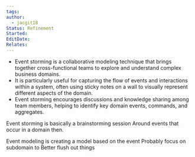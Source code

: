 ```yaml
---
tags: 
author:
  - jacgit18
Status: Refinement
Started: 
EditDate: 
Relates:
---
```

- Event storming is a collaborative modeling technique that brings together cross-functional teams to explore and understand complex business domains.
- It is particularly useful for capturing the flow of events and interactions within a system, often using sticky notes on a wall to visually represent different aspects of the domain.
- Event storming encourages discussions and knowledge sharing among team members, helping to identify key domain events, commands, and aggregates.


Event storming is basically a brainstorming session Around events that occur in a domain then.  



Event modeling is creating a model based on the event Probably focus on subdomain to Better flush out things